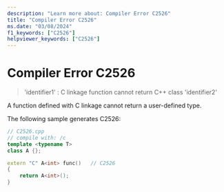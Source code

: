 ```yaml
---
description: "Learn more about: Compiler Error C2526"
title: "Compiler Error C2526"
ms.date: "03/08/2024"
f1_keywords: ["C2526"]
helpviewer_keywords: ["C2526"]
---
```

# Compiler Error C2526

> 'identifier1' : C linkage function cannot return C++ class 'identifier2'

A function defined with C linkage cannot return a user-defined type.

The following sample generates C2526:

```cpp
// C2526.cpp
// compile with: /c
template <typename T>
class A {};

extern "C" A<int> func()   // C2526
{
    return A<int>();
}
```
